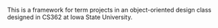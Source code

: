 This is a framework for term projects in an object-oriented design class designed in CS362 at Iowa State University.
